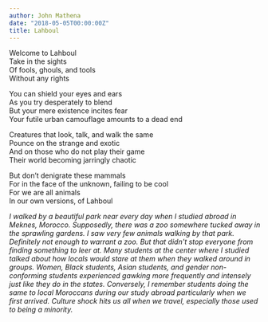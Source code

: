 ```yaml
---
author: John Mathena
date: "2018-05-05T00:00:00Z"
title: Lahboul
---
```


Welcome to Lahboul  
Take in the sights  
Of fools, ghouls, and tools   
Without any rights

You can shield your eyes and ears  
As you try desperately to blend  
But your mere existence incites fear  
Your futile urban camouflage amounts to a dead end

Creatures that look, talk, and walk the same  
Pounce on the strange and exotic  
And on those who do not play their game  
Their world becoming jarringly chaotic

But don’t denigrate these mammals  
For in the face of the unknown, failing to be cool  
For we are all animals  
In our own versions, of Lahboul

*I walked by a beautiful park near every day when I studied abroad in Meknes, Morocco. Supposedly, there was a zoo somewhere tucked away in the* 
*sprawling gardens. I saw very few animals walking by that park. Definitely not enough to warrant a zoo. But that didn't stop everyone from*
*finding something to leer at.*
*Many students at the center where I studied talked about how locals would stare at them when they walked around in groups.* 
*Women, Black students, Asian students, and gender non-conforming students experienced gawking more frequently and intensely just like they do*
*in the states. Conversely, I remember students doing the same to local Moroccans during our study abroad particularly when we first arrived.*
*Culture shock hits us all when we travel, especially those used to being a minority.* 

